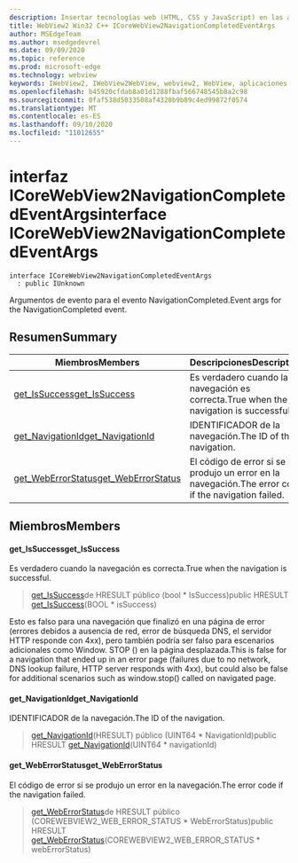 ```yaml
---
description: Insertar tecnologías web (HTML, CSS y JavaScript) en las aplicaciones nativas con el control Microsoft Edge WebView2
title: WebView2 Win32 C++ ICoreWebView2NavigationCompletedEventArgs
author: MSEdgeTeam
ms.author: msedgedevrel
ms.date: 09/09/2020
ms.topic: reference
ms.prod: microsoft-edge
ms.technology: webview
keywords: IWebView2, IWebView2WebView, webview2, WebView, aplicaciones Win32, Win32, Edge, ICoreWebView2, ICoreWebView2Controller, control de explorador, HTML Edge, ICoreWebView2NavigationCompletedEventArgs
ms.openlocfilehash: b45920cfdab8a01d1288fbaf566748545b8a2c98
ms.sourcegitcommit: 0faf538d5033508af4320b9b89c4ed99872f0574
ms.translationtype: MT
ms.contentlocale: es-ES
ms.lasthandoff: 09/10/2020
ms.locfileid: "11012655"
---
```

# <span data-ttu-id="031b5-104">interfaz ICoreWebView2NavigationCompletedEventArgs</span><span class="sxs-lookup"><span data-stu-id="031b5-104">interface ICoreWebView2NavigationCompletedEventArgs</span></span> 

```
interface ICoreWebView2NavigationCompletedEventArgs
  : public IUnknown
```

<span data-ttu-id="031b5-105">Argumentos de evento para el evento NavigationCompleted.</span><span class="sxs-lookup"><span data-stu-id="031b5-105">Event args for the NavigationCompleted event.</span></span>

## <span data-ttu-id="031b5-106">Resumen</span><span class="sxs-lookup"><span data-stu-id="031b5-106">Summary</span></span>

 <span data-ttu-id="031b5-107">Miembros</span><span class="sxs-lookup"><span data-stu-id="031b5-107">Members</span></span>                        | <span data-ttu-id="031b5-108">Descripciones</span><span class="sxs-lookup"><span data-stu-id="031b5-108">Descriptions</span></span>
--------------------------------|---------------------------------------------
[<span data-ttu-id="031b5-109">get_IsSuccess</span><span class="sxs-lookup"><span data-stu-id="031b5-109">get_IsSuccess</span></span>](#get_issuccess) | <span data-ttu-id="031b5-110">Es verdadero cuando la navegación es correcta.</span><span class="sxs-lookup"><span data-stu-id="031b5-110">True when the navigation is successful.</span></span>
[<span data-ttu-id="031b5-111">get_NavigationId</span><span class="sxs-lookup"><span data-stu-id="031b5-111">get_NavigationId</span></span>](#get_navigationid) | <span data-ttu-id="031b5-112">IDENTIFICADOR de la navegación.</span><span class="sxs-lookup"><span data-stu-id="031b5-112">The ID of the navigation.</span></span>
[<span data-ttu-id="031b5-113">get_WebErrorStatus</span><span class="sxs-lookup"><span data-stu-id="031b5-113">get_WebErrorStatus</span></span>](#get_weberrorstatus) | <span data-ttu-id="031b5-114">El código de error si se produjo un error en la navegación.</span><span class="sxs-lookup"><span data-stu-id="031b5-114">The error code if the navigation failed.</span></span>

## <span data-ttu-id="031b5-115">Miembros</span><span class="sxs-lookup"><span data-stu-id="031b5-115">Members</span></span>

#### <span data-ttu-id="031b5-116">get_IsSuccess</span><span class="sxs-lookup"><span data-stu-id="031b5-116">get_IsSuccess</span></span> 

<span data-ttu-id="031b5-117">Es verdadero cuando la navegación es correcta.</span><span class="sxs-lookup"><span data-stu-id="031b5-117">True when the navigation is successful.</span></span>

> <span data-ttu-id="031b5-118">[get_IsSuccess](#get_issuccess)de HRESULT público (bool \* IsSuccess)</span><span class="sxs-lookup"><span data-stu-id="031b5-118">public HRESULT [get_IsSuccess](#get_issuccess)(BOOL \* isSuccess)</span></span>

<span data-ttu-id="031b5-119">Esto es falso para una navegación que finalizó en una página de error (errores debidos a ausencia de red, error de búsqueda DNS, el servidor HTTP responde con 4xx), pero también podría ser falso para escenarios adicionales como Window. STOP () en la página desplazada.</span><span class="sxs-lookup"><span data-stu-id="031b5-119">This is false for a navigation that ended up in an error page (failures due to no network, DNS lookup failure, HTTP server responds with 4xx), but could also be false for additional scenarios such as window.stop() called on navigated page.</span></span>

#### <span data-ttu-id="031b5-120">get_NavigationId</span><span class="sxs-lookup"><span data-stu-id="031b5-120">get_NavigationId</span></span> 

<span data-ttu-id="031b5-121">IDENTIFICADOR de la navegación.</span><span class="sxs-lookup"><span data-stu-id="031b5-121">The ID of the navigation.</span></span>

> <span data-ttu-id="031b5-122">[get_NavigationId](#get_navigationid)(HRESULT) público (UINT64 \* NavigationId)</span><span class="sxs-lookup"><span data-stu-id="031b5-122">public HRESULT [get_NavigationId](#get_navigationid)(UINT64 \* navigationId)</span></span>

#### <span data-ttu-id="031b5-123">get_WebErrorStatus</span><span class="sxs-lookup"><span data-stu-id="031b5-123">get_WebErrorStatus</span></span> 

<span data-ttu-id="031b5-124">El código de error si se produjo un error en la navegación.</span><span class="sxs-lookup"><span data-stu-id="031b5-124">The error code if the navigation failed.</span></span>

> <span data-ttu-id="031b5-125">[get_WebErrorStatus](#get_weberrorstatus)de HRESULT público (COREWEBVIEW2_WEB_ERROR_STATUS \* WebErrorStatus)</span><span class="sxs-lookup"><span data-stu-id="031b5-125">public HRESULT [get_WebErrorStatus](#get_weberrorstatus)(COREWEBVIEW2_WEB_ERROR_STATUS \* webErrorStatus)</span></span>

